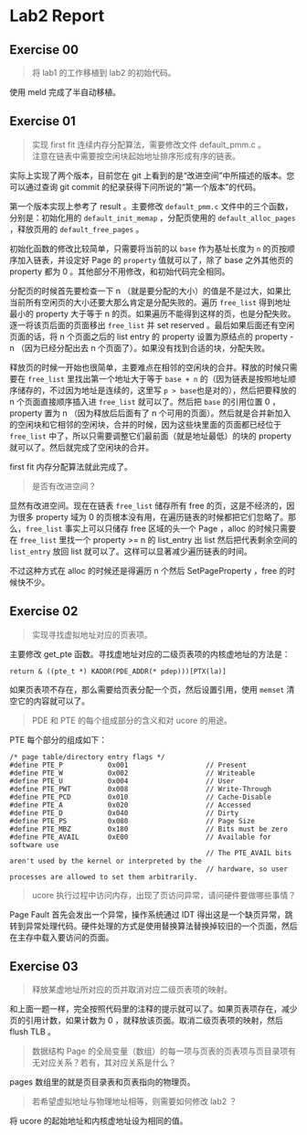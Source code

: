 # Lab2 Report

## Exercise 00

> 将 lab1 的工作移植到 lab2 的初始代码。

使用 meld 完成了半自动移植。

## Exercise 01

> 实现 first fit 连续内存分配算法，需要修改文件 default_pmm.c 。  
> 注意在链表中需要按空闲块起始地址排序形成有序的链表。

实际上实现了两个版本，目前您在 git 上看到的是“改进空间”中所描述的版本。您可以通过查询 git commit 的纪录获得下问所说的“第一个版本”的代码。

第一个版本实现上参考了 result 。主要修改 `default_pmm.c` 文件中的三个函数，分别是：初始化用的 `default_init_memap` ，分配页使用的 `default_alloc_pages` ，释放页用的 `default_free_pages` 。  

初始化函数的修改比较简单，只需要将当前的以 `base` 作为基址长度为 `n` 的页按顺序加入链表，并设定好 Page 的 `property` 值就可以了，除了 base 之外其他页的 property 都为 0 。其他部分不用修改，和初始代码完全相同。  

分配页的时候首先要检查一下 n （就是要分配的大小）的值是不是过大，如果比当前所有空闲页的大小还要大那么肯定是分配失败的。遍历 `free_list` 得到地址最小的 property 大于等于 n 的页。如果遍历不能得到这样的页，也是分配失败。逐一将该页后面的页面移出 `free_list` 并 set reserved 。最后如果后面还有空闲页面的话，将 n 个页面之后的 list entry 的 property 设置为原结点的 property - n （因为已经分配出去 n 个页面了）。如果没有找到合适的块，分配失败。

释放页的时候一开始也很简单，主要难点在相邻的空闲块的合并。释放的时候只需要在 `free_list` 里找出第一个地址大于等于 `base + n` 的（因为链表是按照地址顺序储存的，不过因为地址是连续的，这里写 `p > base`也是对的），然后把要释放的 n 个页面直接顺序插入进 `free_list` 就可以了。然后把 `base` 的引用位置 0 ， property 置为 n （因为释放后后面有了 n 个可用的页面）。然后就是合并新加入的空闲块和它相邻的空闲块，合并的时候，因为这些块里面的页面都已经位于 `free_list` 中了，所以只需要调整它们最前面（就是地址最低）的块的 property 就可以了。然后就完成了空闲块的合并。

first fit 内存分配算法就此完成了。

> 是否有改进空间？

显然有改进空间。现在在链表 `free_list` 储存所有 free 的页，这是不经济的，因为很多 property 域为 0 的页根本没有用，在遍历链表的时候都把它们忽略了。那么，`free_list` 事实上可以只储存 free 区域的头一个 Page ，alloc 的时候只需要在 `free_list` 里找一个 property >= n 的 list_entry 出 list 然后把代表剩余空间的 `list_entry` 放回 list 就可以了。这样可以显著减少遍历链表的时间。

不过这种方式在 alloc 的时候还是得遍历 n 个然后 SetPageProperty ，free 的时候快不少。

## Exercise 02

> 实现寻找虚拟地址对应的页表项。  

主要修改 get_pte 函数。寻找虚地址对应的二级页表项的内核虚地址的方法是：

```
return & ((pte_t *) KADDR(PDE_ADDR(* pdep)))[PTX(la)]
```

如果页表项不存在，那么需要给页表分配一个页，然后设置引用，使用 `memset` 清空它的内容就可以了。

> PDE 和 PTE 的每个组成部分的含义和对 ucore 的用途。

PTE 每个部分的组成如下：

```
/* page table/directory entry flags */
#define PTE_P           0x001                   // Present
#define PTE_W           0x002                   // Writeable
#define PTE_U           0x004                   // User
#define PTE_PWT         0x008                   // Write-Through
#define PTE_PCD         0x010                   // Cache-Disable
#define PTE_A           0x020                   // Accessed
#define PTE_D           0x040                   // Dirty
#define PTE_PS          0x080                   // Page Size
#define PTE_MBZ         0x180                   // Bits must be zero
#define PTE_AVAIL       0xE00                   // Available for software use
                                                // The PTE_AVAIL bits aren't used by the kernel or interpreted by the
                                                // hardware, so user processes are allowed to set them arbitrarily.

```

> ucore 执行过程中访问内存，出现了页访问异常，请问硬件要做哪些事情？

Page Fault 首先会发出一个异常，操作系统通过 IDT 得出这是一个缺页异常，跳转到异常处理代码。硬件处理的方式是使用替换算法替换掉较旧的一个页面，然后在主存中载入要访问的页面。

## Exercise 03

> 释放某虚地址所对应的页并取消对应二级页表项的映射。

和上面一题一样，完全按照代码里的注释的提示就可以了。如果页表项存在，减少页的引用计数，如果计数为 0 ，就释放该页面。取消二级页表项的映射，然后 flush TLB 。

> 数据结构 Page 的全局变量（数组）的每一项与页表的页表项与页目录项有无对应关系？若有，其对应关系是什么？

pages 数组里的就是页目录表和页表指向的物理页。

> 若希望虚拟地址与物理地址相等，则需要如何修改 lab2 ？

将 ucore 的起始地址和内核虚地址设为相同的值。
